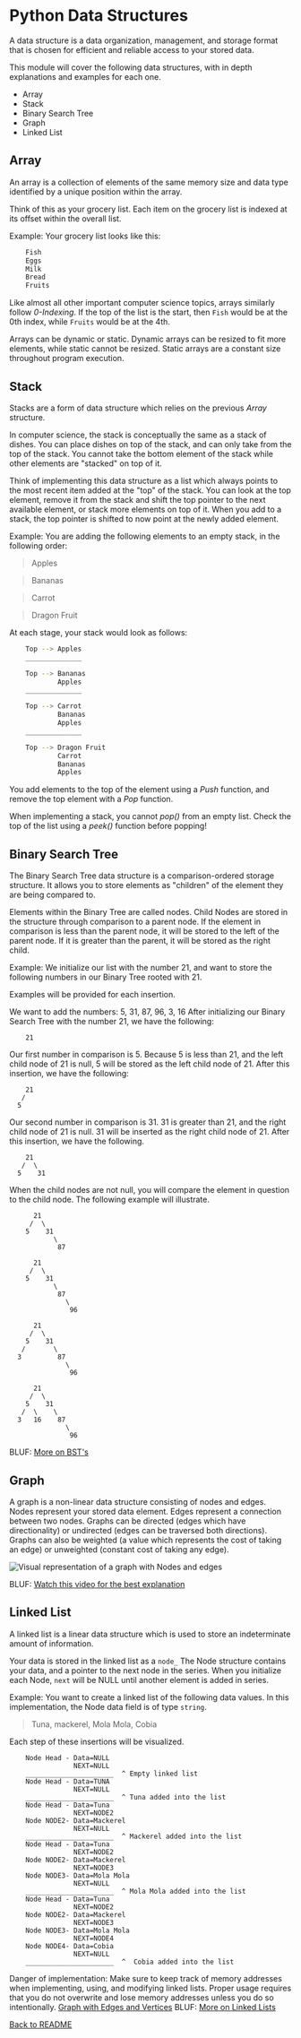 # Python Data Structures

A data structure is a data organization, management, and storage format that is chosen for efficient and reliable access to your stored data. 

This module will cover the following data structures, with in depth explanations and examples for each one.

- Array
- Stack
- Binary Search Tree
- Graph
- Linked List

## Array

An array is a collection of elements of the same memory size and data type identified by a unique position within the array. 

Think of this as your grocery list. Each item on the grocery list is indexed at its offset within the overall list. 

Example: Your grocery list looks like this:

```sh
    Fish
    Eggs
    Milk
    Bread
    Fruits
```

Like almost all other important computer science topics, arrays similarly follow _0-Indexing_. If the top of the list is the start, then `Fish` would be at the 0th index, while `Fruits` would be at the 4th. 

Arrays can be dynamic or static. Dynamic arrays can be resized to fit more elements, while static cannot be resized. Static arrays are a constant size throughout program execution. 

## Stack

Stacks are a form of data structure which relies on the previous _Array_ structure.

In computer science, the stack is conceptually the same as a stack of dishes. You can place dishes on top of the stack, and can only take from the top of the stack. You cannot take the bottom element of the stack while other elements are "stacked" on top of it. 

Think of implementing this data structure as a list which always points to the most recent item added at the "top" of the stack. You can look at the top element, remove it from the stack and shift the top pointer to the next available element, or stack more elements on top of it. When you add to a stack, the top pointer is shifted to now point at the newly added element. 

Example: You are adding the following elements to an empty stack, in the following order:
> Apples

> Bananas

> Carrot

> Dragon Fruit

At each stage, your stack would look as follows:
```sh
    Top --> Apples
    ______________

    Top --> Bananas
            Apples
    ______________

    Top --> Carrot
            Bananas
            Apples
    ______________

    Top --> Dragon Fruit
            Carrot
            Bananas
            Apples
```
You add elements to the top of the element using a _Push_ function, and remove the top element with a _Pop_ function.

When implementing a stack, you cannot _pop()_ from an empty list. Check the top of the list using a _peek()_ function before popping!

## Binary Search Tree

The Binary Search Tree data structure is a comparison-ordered storage structure. It allows you to store elements as "children" of the element they are being compared to.

Elements within the Binary Tree are called nodes. Child Nodes are stored in the structure through comparison to a parent node. If the element in comparison is less than the parent node, it will be stored to the left of the parent node. If it is greater than the parent, it will be stored as the right child. 

Example: We initialize our list with the number 21, and want to store the following numbers in our Binary Tree rooted with 21.

Examples will be provided for each insertion.

We want to add the numbers: 5, 31, 87, 96, 3, 16
After initializing our Binary Search Tree with the number 21, we have the following:

```
    21
```

Our first number in comparison is 5. Because 5 is less than 21, and the left child node of 21 is null, 5 will be stored as the left child node of 21.
After this insertion, we have the following:

``` 
    21
   /
  5
```
Our second number in comparison is 31. 31 is greater than 21, and the right child node of 21 is null. 31 will be inserted as the right child node of 21.
After this insertion, we have the following.
``` 
    21
   /  \
  5    31
```

When the child nodes are not null, you will compare the element in question to the child node. The following example will illustrate. 

``` 
      21
     /  \
    5    31
           \ 
            87
```
``` 
      21
     /  \
    5    31
           \ 
            87
              \
               96
```
``` 
      21
     /  \ 
    5    31
   /       \ 
  3         87
              \
               96
```
``` 
      21
     /  \ 
    5    31
   /  \    \ 
  3   16    87
              \ 
               96
```

BLUF: [More on BST's](https://www.youtube.com/watch?v=pYT9F8_LFTM)

## Graph

A graph is a non-linear data structure consisting of nodes and edges. Nodes represent your stored data element. Edges represent a connection between two nodes. 
Graphs can be directed (edges which have directionality) or undirected (edges can be traversed both directions). Graphs can also be weighted (a value which represents the cost of taking an edge) or unweighted (constant cost of taking any edge).

![Visual representation of a graph with Nodes and edges](image.png)

BLUF: [Watch this video for the best explanation](https://www.youtube.com/watch?v=gXgEDyodOJU_)

## Linked List

A linked list is a linear data structure which is used to store an indeterminate amount of information. 

Your data is stored in the linked list as a `node_` The Node structure contains your data, and a pointer to the next node in the series. When you initialize each Node, `next` will be NULL until another element is added in series. 

Example: You want to create a linked list of the following data values. In this implementation, the Node data field is of type `string`.

> Tuna, mackerel, Mola Mola, Cobia 

Each step of these insertions will be visualized.

```
    Node Head - Data=NULL
                NEXT=NULL
    ______________________  ^ Empty linked list
    Node Head - Data=TUNA
                NEXT=NULL
    ______________________  ^ Tuna added into the list
    Node Head - Data=Tuna
                NEXT=NODE2
    Node NODE2- Data=Mackerel
                NEXT=NULL
    ______________________  ^ Mackerel added into the list
    Node Head - Data=Tuna
                NEXT=NODE2
    Node NODE2- Data=Mackerel
                NEXT=NODE3
    Node NODE3- Data=Mola Mola
                NEXT=NULL
    ______________________  ^ Mola Mola added into the list
    Node Head - Data=Tuna
                NEXT=NODE2
    Node NODE2- Data=Mackerel
                NEXT=NODE3
    Node NODE3- Data=Mola Mola
                NEXT=NODE4
    Node NODE4- Data=Cobia
                NEXT=NULL
    ______________________  ^  Cobia added into the list
```

Danger of implementation: Make sure to keep track of memory addresses when implementing, using, and modifying linked lists. Proper usage requires that you do not overwrite and lose memory addresses unless you do so intentionally. 
[Graph with Edges and Vertices](image.png)
BLUF: [More on Linked Lists](https://www.youtube.com/watch?v=R9PTBwOzceo)

[Back to README](README.md)